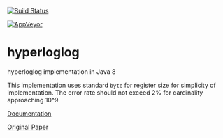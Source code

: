 [![Build Status](https://travis-ci.org/joychugh/hyperloglog.svg?branch=master)](https://travis-ci.org/joychugh/hyperloglog)

[![AppVeyor](https://ci.appveyor.com/api/projects/status/github/joychugh/hyperloglog?branch=master&svg=true)](https://ci.appveyor.com/project/joychugh/hyperloglog)

# hyperloglog
hyperloglog implementation in Java 8

This implementation uses standard `byte` for register size for simplicity of implementation. The error rate should not exceed 2% for cardinality approaching 10^9

[Documentation](http://joychugh.github.io/hyperloglog/)

[Original Paper](http://algo.inria.fr/flajolet/Publications/FlFuGaMe07.pdf)
